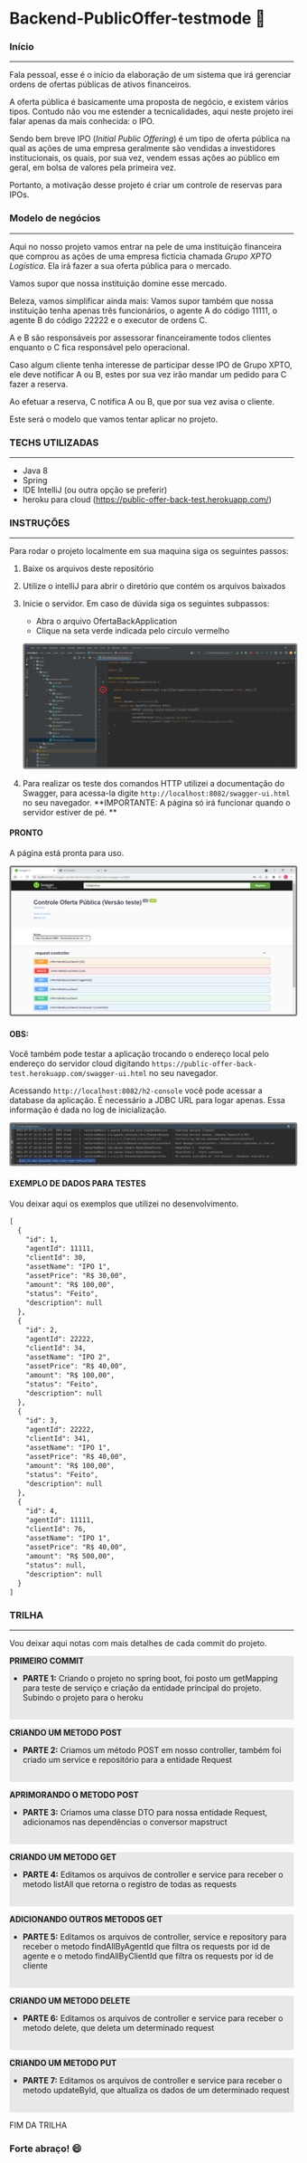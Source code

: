 # Backend-PublicOffer-testmode :left_luggage:

### Início

<hr>

Fala pessoal, esse é o início da elaboração de um sistema que irá gerenciar ordens de ofertas públicas de ativos financeiros.

A oferta pública é basicamente uma proposta de negócio, e existem vários tipos. Contudo não vou me estender a tecnicalidades, aqui neste projeto irei falar apenas da mais conhecida: o IPO.

Sendo bem breve IPO (*Initial Public Offering*)  é um tipo de oferta pública na qual as ações de uma empresa geralmente são vendidas a investidores institucionais, os quais, por sua vez, vendem essas ações ao público em geral, em bolsa de valores pela primeira vez.

Portanto, a motivação desse projeto é criar um controle de reservas para IPOs.

### Modelo de negócios

<hr>

Aqui no nosso projeto vamos entrar na pele de uma instituição financeira que comprou as ações de uma empresa fictícia chamada *Grupo XPTO Logística*. Ela irá fazer a sua oferta pública para o mercado.

Vamos supor que nossa instituição domine esse mercado.

Beleza, vamos simplificar ainda mais: Vamos supor também que nossa instituição tenha apenas três funcionários, o agente A do código 11111, o agente B do código 22222 e o executor de ordens C. 

A e B são responsáveis por assessorar financeiramente todos clientes enquanto o C fica responsável pelo operacional.

Caso algum cliente tenha interesse de participar desse IPO de Grupo XPTO, ele deve notificar A ou B, estes por sua vez irão mandar um pedido para C fazer a reserva. 

Ao efetuar a reserva, C notifica A ou B, que por sua vez avisa o cliente.

Este será o modelo que vamos tentar aplicar no projeto.

### TECHS UTILIZADAS

<hr>

* Java 8
* Spring
* IDE IntelliJ (ou outra opção se preferir)
* heroku para cloud (https://public-offer-back-test.herokuapp.com/)

### INSTRUÇÕES

<hr>

Para rodar o projeto localmente em sua maquina siga os seguintes passos:

1. Baixe os arquivos deste repositório

2. Utilize o intelliJ para abrir o diretório que contém os arquivos baixados

3. Inicie o servidor. Em caso de dúvida siga os seguintes subpassos:

   * Abra o arquivo OfertaBackApplication
   * Clique na seta verde indicada pelo circulo vermelho

   <img src="img\passo1.png" style="border: solid grey; border-radius:4px"></img>

4. Para realizar os teste dos comandos HTTP utilizei a documentação do Swagger, para acessa-la digite `http://localhost:8082/swagger-ui.html` no seu navegador. **IMPORTANTE: A página só irá funcionar quando o servidor estiver de pé. **

#### PRONTO

A página está pronta para uso.

<img src="img\fim.PNG" style="border: solid grey; border-radius:4px"></img>

#### OBS:

Você também pode testar a aplicação trocando o endereço local pelo endereço do servidor cloud digitando `https://public-offer-back-test.herokuapp.com/swagger-ui.html` no seu navegador.

Acessando `http://localhost:8082/h2-console` você pode acessar a database da aplicação. É necessário a JDBC URL para logar apenas. Essa informação é dada no log de inicialização. 

<img src="img\log.PNG" style="border: solid grey; border-radius:4px"></img>

#### EXEMPLO DE DADOS PARA TESTES

Vou deixar aqui os exemplos que utilizei no desenvolvimento.

```shell script
[
  {
    "id": 1,
    "agentId": 11111,
    "clientId": 30,
    "assetName": "IPO 1",
    "assetPrice": "R$ 30,00",
    "amount": "R$ 100,00",
    "status": "Feito",
    "description": null
  },
  {
    "id": 2,
    "agentId": 22222,
    "clientId": 34,
    "assetName": "IPO 2",
    "assetPrice": "R$ 40,00",
    "amount": "R$ 100,00",
    "status": "Feito",
    "description": null
  },
  {
    "id": 3,
    "agentId": 22222,
    "clientId": 341,
    "assetName": "IPO 1",
    "assetPrice": "R$ 40,00",
    "amount": "R$ 100,00",
    "status": "Feito",
    "description": null
  },
  {
    "id": 4,
    "agentId": 11111,
    "clientId": 76,
    "assetName": "IPO 1",
    "assetPrice": "R$ 40,00",
    "amount": "R$ 500,00",
    "status": null,
    "description": null
  }
]
```

### TRILHA

<hr>

Vou deixar aqui notas com mais detalhes de cada commit do projeto.

<div style="background-color: #E8E8E8; border-radius: 3px;">
   <p><strong>PRIMEIRO COMMIT</strong></p>
    <ul>
        <li><strong>PARTE 1:</strong> Criando o projeto no spring boot, foi posto um getMapping para teste de serviço e criação da entidade principal do projeto. Subindo o projeto para o heroku</li>
    </ul>
    <br>
</div>
<div style="background-color: #E8E8E8; border-radius: 3px;">
   <p><strong>CRIANDO UM METODO POST</strong></p>
    <ul>
        <li><strong>PARTE 2:</strong> Criamos um método POST em nosso controller, também foi criado um service e repositório para a entidade Request</li>
    </ul>
    <br>
</div>
<div style="background-color: #E8E8E8; border-radius: 3px;">
   <p><strong>APRIMORANDO O METODO POST</strong></p>
    <ul>
        <li><strong>PARTE 3:</strong> Criamos uma classe DTO para nossa entidade Request, adicionamos nas dependências o conversor mapstruct</li>
    </ul>
    <br>
</div>

<div style="background-color: #E8E8E8; border-radius: 3px;">
   <p><strong>CRIANDO UM METODO GET</strong></p>
    <ul>
        <li><strong>PARTE 4:</strong> Editamos os arquivos de controller e service para receber o metodo listAll que retorna o registro de todas as requests</li>
    </ul>
    <br>
</div>

<div style="background-color: #E8E8E8; border-radius: 3px;">
   <p><strong>ADICIONANDO OUTROS METODOS GET</strong></p>
    <ul>
        <li><strong>PARTE 5:</strong> Editamos os arquivos de controller, service e repository para receber o metodo findAllByAgentId que filtra os requests por id de agente e o metodo findAllByClientId que filtra os requests por id de cliente</li>
    </ul>
    <br>
</div>

<div style="background-color: #E8E8E8; border-radius: 3px;">
   <p><strong>CRIANDO UM METODO DELETE</strong></p>
    <ul>
        <li><strong>PARTE 6:</strong> Editamos os arquivos de controller e service para receber o metodo delete, que deleta um determinado request</li>
    </ul>
    <br>
</div>

<div style="background-color: #E8E8E8; border-radius: 3px;">
   <p><strong>CRIANDO UM METODO PUT</strong></p>
    <ul>
        <li><strong>PARTE 7:</strong> Editamos os arquivos de controller e service para receber o metodo updateById, que altualiza os dados de um determinado request</li>
    </ul>
    <br>
</div>

FIM DA TRILHA

### Forte abraço! :smile:


